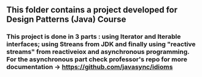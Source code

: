 ## This folder contains a project developed for Design Patterns (Java) Course 

### This project is done in 3 parts : using Iterator and Iterable interfaces; using Streans from JDK and finally using "reactive streams" from reactiveiox and asynchronous programming. For the asynchronous part check professor's repo for more documentation -> https://github.com/javasync/idioms

